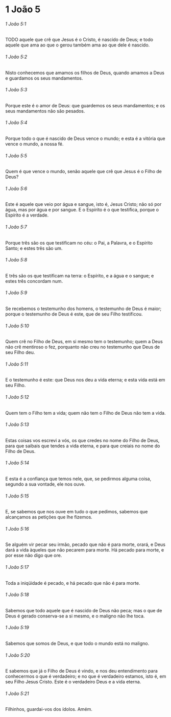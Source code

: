# 1 João 5

###### 1 João 5:1

TODO aquele que crê que Jesus é o Cristo, é nascido de Deus; e todo aquele que ama ao que o gerou também ama ao que dele é nascido.

###### 1 João 5:2

Nisto conhecemos que amamos os filhos de Deus, quando amamos a Deus e guardamos os seus mandamentos.

###### 1 João 5:3

Porque este é o amor de Deus: que guardemos os seus mandamentos; e os seus mandamentos não são pesados.

###### 1 João 5:4

Porque todo o que é nascido de Deus vence o mundo; e esta é a vitória que vence o mundo, a nossa fé.

###### 1 João 5:5

Quem é que vence o mundo, senão aquele que crê que Jesus é o Filho de Deus?

###### 1 João 5:6

Este é aquele que veio por água e sangue, isto é, Jesus Cristo; não só por água, mas por água e por sangue. E o Espírito é o que testifica, porque o Espírito é a verdade.

###### 1 João 5:7

Porque três são os que testificam no céu: o Pai, a Palavra, e o Espírito Santo; e estes três são um.

###### 1 João 5:8

E três são os que testificam na terra: o Espírito, e a água e o sangue; e estes três concordam num.

###### 1 João 5:9

Se recebemos o testemunho dos homens, o testemunho de Deus é maior; porque o testemunho de Deus é este, que de seu Filho testificou.

###### 1 João 5:10

Quem crê no Filho de Deus, em si mesmo tem o testemunho; quem a Deus não crê mentiroso o fez, porquanto não creu no testemunho que Deus de seu Filho deu.

###### 1 João 5:11

E o testemunho é este: que Deus nos deu a vida eterna; e esta vida está em seu Filho.

###### 1 João 5:12

Quem tem o Filho tem a vida; quem não tem o Filho de Deus não tem a vida.

###### 1 João 5:13

Estas coisas vos escrevi a vós, os que credes no nome do Filho de Deus, para que saibais que tendes a vida eterna, e para que creiais no nome do Filho de Deus.

###### 1 João 5:14

E esta é a confiança que temos nele, que, se pedirmos alguma coisa, segundo a sua vontade, ele nos ouve.

###### 1 João 5:15

E, se sabemos que nos ouve em tudo o que pedimos, sabemos que alcançamos as petições que lhe fizemos.

###### 1 João 5:16

Se alguém vir pecar seu irmão, pecado que não é para morte, orará, e Deus dará a vida àqueles que não pecarem para morte. Há pecado para morte, e por esse não digo que ore.

###### 1 João 5:17

Toda a iniqüidade é pecado, e há pecado que não é para morte.

###### 1 João 5:18

Sabemos que todo aquele que é nascido de Deus não peca; mas o que de Deus é gerado conserva-se a si mesmo, e o maligno não lhe toca.

###### 1 João 5:19

Sabemos que somos de Deus, e que todo o mundo está no maligno.

###### 1 João 5:20

E sabemos que já o Filho de Deus é vindo, e nos deu entendimento para conhecermos o que é verdadeiro; e no que é verdadeiro estamos, isto é, em seu Filho Jesus Cristo. Este é o verdadeiro Deus e a vida eterna.

###### 1 João 5:21

Filhinhos, guardai-vos dos ídolos. Amém.

